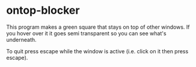# ontop-blocker

This program makes a green square that stays on top of other windows.
If you hover over it it goes semi transparent so you can see what's underneath.

To quit press escape while the window is active (i.e. click on it then press escape).
